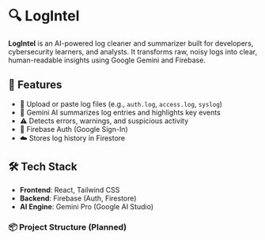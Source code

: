 # 🔍 LogIntel

**LogIntel** is an AI-powered log cleaner and summarizer built for developers, cybersecurity learners, and analysts. It transforms raw, noisy logs into clear, human-readable insights using Google Gemini and Firebase.

## 🚀 Features
- 📄 Upload or paste log files (e.g., `auth.log`, `access.log`, `syslog`)
- 🤖 Gemini AI summarizes log entries and highlights key events
- ⚠️ Detects errors, warnings, and suspicious activity
- 🔐 Firebase Auth (Google Sign-In)
- ☁️ Stores log history in Firestore

## 🛠️ Tech Stack
- **Frontend**: React, Tailwind CSS
- **Backend**: Firebase (Auth, Firestore)
- **AI Engine**: Gemini Pro (Google AI Studio)

### 📦 Project Structure (Planned)

